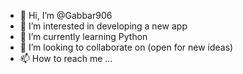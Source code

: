 - 👋 Hi, I’m @Gabbar906
- 👀 I’m interested in developing a new app
- 🌱 I’m currently learning Python
- 💞️ I’m looking to collaborate on (open for new ideas)
- 📫 How to reach me ...

<!---
Gabbar906/Gabbar906 is a ✨ special ✨ repository because its `README.md` (this file) appears on your GitHub profile.
You can click the Preview link to take a look at your changes.
--->
